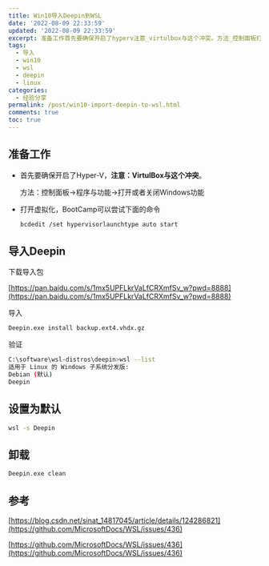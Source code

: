 ```yaml
---
title: Win10导入Deepin到WSL
date: '2022-08-09 22:33:59'
updated: '2022-08-09 22:33:59'
excerpt: 准备工作首先要确保开启了hyperv注意_virtulbox与这个冲突。方法_控制面板打开或者关闭windows功能打开虚拟化bootcamp可以尝试下面的命令bcdeditsethypervisorlaunchtypeautostart导入deepin下载导入包https_panbaiducomsmxupflkrvalfcrxmfsv_w?pwd=导入deepinexeinstallbackupextvhdxgz验证c_softwarewsldistrosdeepinwsllist适用于linux的wi
tags:
  - 导入
  - win10
  - wsl
  - deepin
  - linux
categories:
  - 经验分享
permalink: /post/win10-import-deepin-to-wsl.html
comments: true
toc: true
---
```

## 准备工作

* 首先要确保开启了Hyper-V，**注意：VirtulBox与这个冲突**。

  方法：控制面板->程序与功能->打开或者关闭Windows功能

* 打开虚拟化，BootCamp可以尝试下面的命令

  ```bash
  bcdedit /set hypervisorlaunchtype auto start
  ```

## 导入Deepin

下载导入包

[https://pan.baidu.com/s/1mx5UPFLkrVaLfCRXmfSv_w?pwd=8888](https://pan.baidu.com/s/1mx5UPFLkrVaLfCRXmfSv_w?pwd=8888)

导入

```bash
Deepin.exe install backup.ext4.vhdx.gz
```

验证

```bash
C:\software\wsl-distros\deepin>wsl --list
适用于 Linux 的 Windows 子系统分发版:
Debian (默认)
Deepin
```

## 设置为默认

```bash
wsl -s Deepin
```

## 卸载

```bash
Deepin.exe clean
```

## 参考

[https://blog.csdn.net/sinat_14817045/article/details/124286821](https://github.com/MicrosoftDocs/WSL/issues/436)

[https://github.com/MicrosoftDocs/WSL/issues/436](https://github.com/MicrosoftDocs/WSL/issues/436)

‍